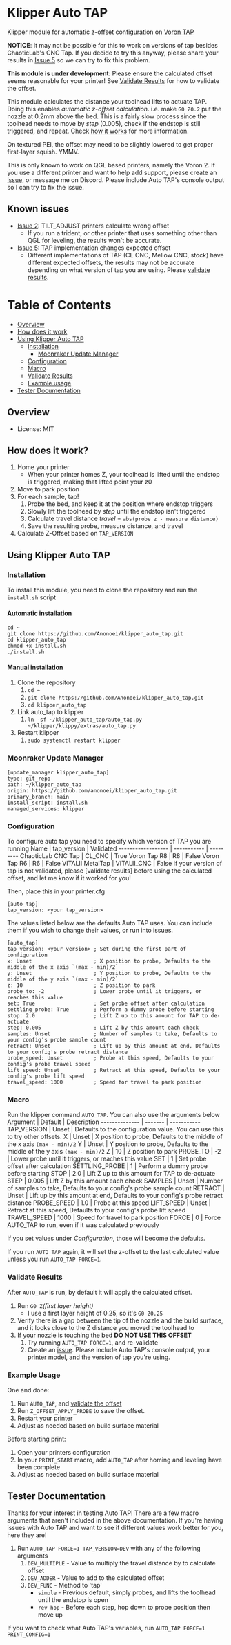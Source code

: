 # Klipper Auto TAP
 Klipper module for automatic z-offset configuration on [Voron TAP](https://github.com/VoronDesign/Voron-Tap)

 **NOTICE**: It may not be possible for this to work on versions of tap besides ChaoticLab's CNC Tap. If you decide to try this anyway, please share your results in [Issue 5](https://github.com/Anonoei/klipper_auto_tap/issues/5) so we can try to fix this problem.

**This module is under development**: Please ensure the calculated offset seems reasonable for your printer! See [Validate Results](https://github.com/klipper_auto_tap#validate_results) for how to validate the offset.

This module calculates the distance your toolhead lifts to actuate TAP. 
Doing this enables *automatic z-offset calculation*. i.e. make `G0 Z0.2` put the nozzle at 0.2mm above the bed. 
This is a fairly slow process since the toolhead needs to move by *step* (0.005), check if the endstop is still triggered, and repeat. 
Check [how it works](https://github.com/anonoei/klipper_auto_tap#how-does-it-work) for more information. 

On textured PEI, the offset may need to be slightly lowered to get proper first-layer squish. 
YMMV.

This is only known to work on QGL based printers, namely the Voron 2. 
If you use a different printer and want to help add support, please create an [issue](https://github.com/Anonoei/klipper_auto_tap/issues), or message me on Discord. 
Please include Auto TAP's console output so I can try to fix the issue.

## Known issues
 - [Issue 2](https://github.com/Anonoei/klipper_auto_tap/issues/2): TILT_ADJUST printers calculate wrong offset
   - If you run a trident, or other printer that uses something other than QGL for leveling, the results won't be accurate.
 - [Issue 5](https://github.com/Anonoei/klipper_auto_tap/issues/5): TAP implementation changes expected offset
   - Different implementations of TAP (CL CNC, Mellow CNC, stock) have different expected offsets, the results may not be accurate depending on what version of tap you are using. Please [validate results](https://github.com/klipper_auto_tap#validate_results).

# Table of Contents
 - [Overview](https://github.com/Anonoei/klipper_auto_tap#overview)
 - [How does it work](https://github.com/Anonoei/klipper_auto_tap#how-does-it-work)
 - [Using Klipper Auto TAP](https://github.com/Anonoei/klipper_auto_tap#using-klipper-auto-tap)
   - [Installation](https://github.com/Anonoei/klipper_auto_tap#installation)
     - [Moonraker Update Manager](https://github.com/Anonoei/klipper_auto_tap#moonraker-update-manager)
   - [Configuration](https://github.com/Anonoei/klipper_auto_tap#configuration)
   - [Macro](https://github.com/Anonoei/klipper_auto_tap#macro)
   - [Validate Results](https://github.com/Anonoei/klipper_auto_tap#validate-results)
   - [Example usage](https://github.com/Anonoei/klipper_auto_tap#example-usage)
 - [Tester Documentation](https://github.com/Anonoei/klipper_auto_tap#tester-documentation)

## Overview
 - License: MIT


## How does it work?
1. Home your printer
   - When your printer homes Z, your toolhead is lifted until the endstop is triggered, making that lifted point your z0
2. Move to park position
3. For each sample, tap!
   1. Probe the bed, and keep it at the position where endstop triggers
   2. Slowly lift the toolhead by *step* until the endstop isn't triggered
   3. Calculate travel distance *travel* = `abs(probe z - measure distance)`
   4. Save the resulting probe, measure distance, and travel
4. Calculate Z-Offset based on `TAP_VERSION`

## Using Klipper Auto TAP
### Installation
To install this module, you need to clone the repository and run the `install.sh` script

#### Automatic installation
```
cd ~
git clone https://github.com/Anonoei/klipper_auto_tap.git
cd klipper_auto_tap
chmod +x install.sh
./install.sh
```
#### Manual installation
 1. Clone the repository
    1. `cd ~`
    2. `git clone https://github.com/Anonoei/klipper_auto_tap.git`
    3. `cd klipper_auto_tap`
 2. Link auto_tap to klipper
    1. `ln -sf ~/klipper_auto_tap/auto_tap.py ~/klipper/klippy/extras/auto_tap.py`
 3. Restart klipper
    1. `sudo systemctl restart klipper`

### Moonraker Update Manager

```
[update_manager klipper_auto_tap]
type: git_repo
path: ~/klipper_auto_tap
origin: https://github.com/anonoei/klipper_auto_tap.git
primary_branch: main
install_script: install.sh
managed_services: klipper
```

### Configuration
 To configure auto tap you need to specify which version of TAP you are running
 Name               | tap_version | Validated
 ------------------ | ----------- | ---------
 ChaoticLab CNC Tap | CL_CNC      | True
 Voron Tap R8       | R8          | False
 Voron Tap R6       | R6          | False
 VITALII MetalTap   | VITALII_CNC | False
If your version of tap is not validated, please [validate results] before using the calculated offset, and let me know if it worked for you!


Then, place this in your printer.cfg
```
[auto_tap]
tap_version: <your tap_version>
```
The values listed below are the defaults Auto TAP uses. You can include them if you wish to change their values, or run into issues.
```
[auto_tap]
tap_version: <your version> ; Set during the first part of configuration
x: Unset                    ; X position to probe, Defaults to the middle of the x axis `(max - min)/2`
y: Unset                    ; Y position to probe, Defaults to the middle of the y axis `(max - min)/2`
z: 10                       ; Z position to park
probe_to: -2                ; Lower probe until it triggers, or reaches this value
set: True                   ; Set probe offset after calculation
settling_probe: True        ; Perform a dummy probe before starting
stop: 2.0                   ; Lift Z up to this amount for TAP to de-actuate
step: 0.005                 ; Lift Z by this amount each check
samples: Unset              ; Number of samples to take, Defaults to your config's probe sample count
retract: Unset              ; Lift up by this amount at end, Defaults to your config's probe retract distance
probe_speed: Unset          ; Probe at this speed, Defaults to your config's probe travel speed
lift_speed: Unset           ; Retract at this speed, Defaults to your config's probe lift speed
travel_speed: 1000          ; Speed for travel to park position
```
### Macro
Run the klipper command `AUTO_TAP`. You can also use the arguments below
Argument       | Default | Description
-------------- | ------- | -----------
TAP_VERSION    | Unset   | Defaults to the configuration value. You can use this to try other offsets.
X              | Unset   | X position to probe, Defaults to the middle of the x axis `(max - min)/2`
Y              | Unset   | Y position to probe, Defaults to the middle of the y axis `(max - min)/2`
Z              | 10      | Z position to park
PROBE_TO       | -2      | Lower probe until it triggers, or reaches this value
SET            | 1       | Set probe offset after calculation
SETTLING_PROBE | 1       | Perform a dummy probe before starting
STOP           | 2.0     | Lift Z up to this amount for TAP to de-actuate
STEP           | 0.005   | Lift Z by this amount each check
SAMPLES        | Unset   | Number of samples to take, Defaults to your config's probe sample count
RETRACT        | Unset   | Lift up by this amount at end, Defaults to your config's probe retract distance
PROBE_SPEED    | 1.0     | Probe at this speed
LIFT_SPEED     | Unset   | Retract at this speed, Defaults to your config's probe lift speed
TRAVEL_SPEED   | 1000    | Speed for travel to park position
FORCE          | 0       | Force AUTO_TAP to run, even if it was calculated previously

If you set values under *Configuration*, those will become the defaults.

If you run `AUTO_TAP` again, it will set the z-offset to the last calculated value unless you run `AUTO_TAP FORCE=1`.

### Validate Results
 After `AUTO_TAP` is run, by default it will apply the calculated offset.
 1. Run `G0 Z`*(first layer height)*
    - I use a first layer height of 0.25, so it's `G0 Z0.25`
 2. Verify there is a gap between the tip of the nozzle and the build surface, and it looks close to the Z distance you moved the toolhead to
 3. If your nozzle is touching the bed **DO NOT USE THIS OFFSET**
    1. Try running `AUTO_TAP FORCE=1`, and re-validate
    2. Create an [issue](https://github.com/Anonoei/klipper_auto_tap/issues). Please include Auto TAP's console output, your printer model, and the version of tap you're using.

### Example Usage
One and done:
1.  Run `AUTO_TAP`, and [validate the offset](https://github.com/klipper_auto_tap#validate_results)
2.  Run `Z_OFFSET_APPLY_PROBE` to save the offset.
3.  Restart your printer
4.  Adjust as needed based on build surface material


Before starting print:
1.  Open your printers configuration
2.  In your `PRINT_START` macro, add `AUTO_TAP` after homing and leveling have been complete
3.  Adjust as needed based on build surface material

## Tester Documentation
 Thanks for your interest in testing Auto TAP! There are a few macro arguments that aren't included in the above documentation. If you're having issues with Auto TAP and want to see if different values work better for you, here they are!


1. Run `AUTO_TAP FORCE=1 TAP_VERSION=DEV` with any of the following arguments
   1. `DEV_MULTIPLE` - Value to multiply the travel distance by to calculate offset
   2. `DEV_ADDER` - Value to add to the calculated offset
   3. `DEV_FUNC` - Method to 'tap'
      - `simple` - Previous default, simply probes, and lifts the toolhead until the endstop is open
      - `rev hop` - Before each step, hop down to probe position then move up


 If you want to check what Auto TAP's variables, run `AUTO_TAP FORCE=1 PRINT_CONFIG=1`
